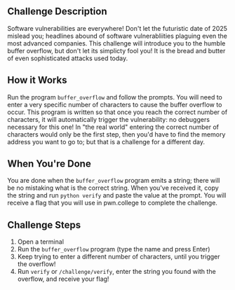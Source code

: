 ## Challenge Description
Software vulnerabilities are everywhere! Don't let the futuristic date of 2025 mislead you; headlines abound of software vulnerabliities plaguing even the most advanced companies. This challenge will introduce you to the humble buffer overflow, but don't let its simplicty fool you! It is the bread and butter of even sophisticated attacks used today.

## How it Works
Run the program ```buffer_overflow``` and follow the prompts. You will need to enter a very specific number of characters to cause the buffer overflow to occur. This program is written so that once you reach the correct number of characters, it will automatically trigger the vulnerability: no debuggers necessary for this one! In "the real world" entering the correct number of characters would only be the first step, then you'd have to find the memory address you want to go to; but that is a challenge for a different day.

## When You're Done
You are done when the ```buffer_overflow``` program emits a string; there will be no mistaking what is the correct string. When you've received it, copy the string and run ```python verify``` and paste the value at the prompt. You will receive a flag that you will use in pwn.college to complete the challenge.

## Challenge Steps
1. Open a terminal
2. Run the `buffer_overflow` program (type the name and press Enter)
3. Keep trying to enter a different number of characters, until you trigger the overflow! 
4. Run `verify` or `/challenge/verify`, enter the string you found with the overflow, and receive your flag!
